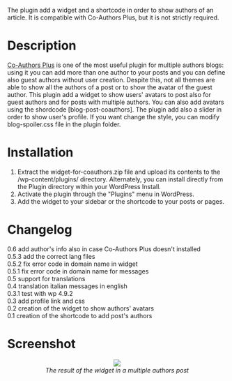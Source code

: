 The plugin add a widget and a shortcode in order to show authors of an article. It is compatible with Co-Authors Plus, but it is not strictly required.

# Description
[Co-Authors Plus](https://wordpress.org/plugins/co-authors-plus/) is one of the most useful plugin for multiple authors blogs: using it you can add more than one author to your posts and you can define also guest authors without user creation. Despite this, not all themes are able to show all the authors of a post or to show the avatar of the guest author. This plugin add a widget to show users' avatars to post also for guest authors and for posts with multiple authors.
You can also add avatars using the shordcode [blog-post-coauthors].
The plugin add also a slider in order to show user's profile. If you want change the style, you can modify blog-spoiler.css file in the plugin folder.

# Installation
1. Extract the widget-for-coauthors.zip file and upload its contents to the /wp-content/plugins/ directory. Alternately, you can install directly from the Plugin directory within your WordPress Install.
2. Activate the plugin through the \"Plugins\" menu in WordPress.
3. Add the widget to your sidebar or the shortcode to your posts or pages.

# Changelog
0.6 add author's info also in case Co-Authors Plus doesn't installed<br/>
0.5.3 add the correct lang files<br/>
0.5.2 fix error code in domain name in widget<br/>
0.5.1 fix error code in domain name for messages<br/>
0.5 support for translations<br/>
0.4 translation italian messages in english<br/>
0.3.1 test with wp 4.9.2<br/>
0.3 add profile link and css<br/>
0.2 creation of the widget to show authors' avatars<br/>
0.1 creation of the shortcode to add post's authors

# Screenshot
<div align="center"><img src="https://github.com/ulaulaman/widget-for-co-authors/blob/master/assets/screenshot-1.jpg?raw=true" /><br/>
<em>The result of the widget in a multiple authors post</em></div>
